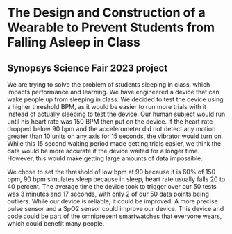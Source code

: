 # The Design and Construction of a Wearable to Prevent Students from Falling Asleep in Class
## Synopsys Science Fair 2023 project

  We are trying to solve the problem of students sleeping in class, which impacts performance and learning. We have engineered a device that can wake people up from sleeping in class. We decided to test the device using a higher threshold BPM, as it would be easier to run more trials with it instead of actually sleeping to test the device. Our human subject would run until his heart rate was 150 BPM then put on the device. If the heart rate dropped below 90 bpm and the accelerometer did not detect any motion greater than 10 units on any axis for 15 seconds, the vibrator would turn on. While this 15 second waiting period made getting trials easier, we think the data would be more accurate if the device waited for a longer time. However, this would make getting large amounts of data impossible. 
  
  We chose to set the threshold of low bpm at 90 because it is 60% of 150 bpm, 90 bpm simulates sleep because in sleep, heart rate usually falls 20 to 40 percent. The average time the device took to trigger over our 50 tests was 3 minutes and 17 seconds, with only 2 of our 50 data points being outliers. While our device is reliable, it could be improved. A more precise pulse sensor and a SpO2 sensor could improve our device. This device and code could be part of the omnipresent smartwatches that everyone wears, which could benefit many people. 








